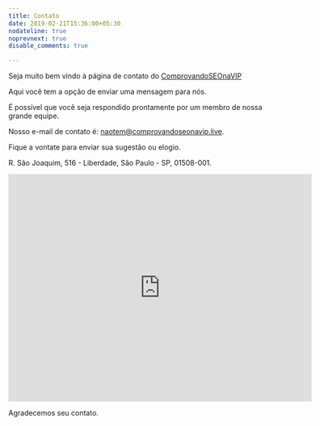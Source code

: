 ```yaml
---
title: Contato
date: 2019-02-21T15:36:00+05:30
nodateline: true
noprevnext: true
disable_comments: true

---
```


Seja muito bem vindo à página de contato do [ComprovandoSEOnaVIP](https://ComprovandoSEOnaVIP.live)

Aqui você tem a opção de enviar uma mensagem para nós.

É possível que você seja respondido prontamente por um membro de nossa grande equipe.

Nosso e-mail de contato é: naotem@comprovandoseonavip.live.

Fique a vontate para enviar sua sugestão ou elogio.

R. São Joaquim, 516 - Liberdade, São Paulo - SP, 01508-001.

<iframe src="https://www.google.com/maps/embed?pb=!1m18!1m12!1m3!1d1828.6088232384973!2d-46.6350632420172!3d-23.560625437555398!2m3!1f0!2f0!3f0!3m2!1i1024!2i768!4f13.1!3m3!1m2!1s0x94ce59a71b6c4e5d%3A0x6b3eecc6db55914e!2sR.+S%C3%A3o+Joaquim%2C+516+-+Liberdade%2C+S%C3%A3o+Paulo+-+SP%2C+01508-001!5e0!3m2!1spt-BR!2sbr!4v1551016445210" width="600" height="450" frameborder="0" style="border:0" allowfullscreen></iframe>

Agradecemos seu contato.

